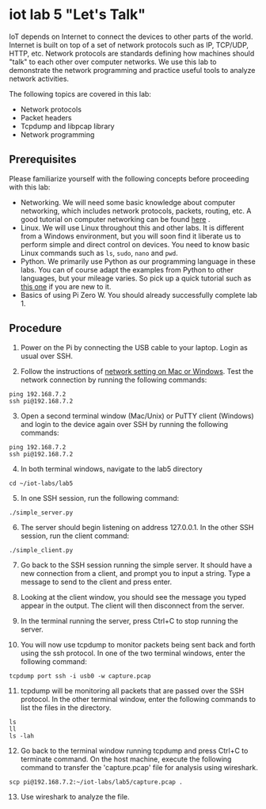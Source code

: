 # iot lab 5 "Let's Talk"

IoT depends on Internet to connect the devices to other parts of the world. Internet is built on top of a set of network protocols such as IP, TCP/UDP, HTTP, etc. Network protocols are standards defining how machines should "talk" to each other over computer networks. We use this lab to demonstrate the network programming and practice useful tools to analyze network activities.         

The following topics are covered in this lab:
* Network protocols
* Packet headers
* Tcpdump and libpcap library
* Network programming

## Prerequisites

Please familiarize yourself with the following concepts before proceeding with this lab:
* Networking. We will need some basic knowledge about computer networking, which includes network protocols, packets, routing, etc. A good tutorial on computer networking can be found [here](http://www.steves-internet-guide.com/basic-networking-course/) .
* Linux. We will use Linux throughout this and other labs. It is different from a Windows environment, but you will soon find it liberate us to perform simple and direct control on devices. You need to know basic Linux commands such as ```ls```, ```sudo```, ```nano``` and ```pwd```.
* Python. We primarily use Python as our programming language in these labs. You can of course adapt the examples from Python to other languages, but your mileage varies. So pick up a quick tutorial such as [this one](https://www.learnpython.org) if you are new to it.
* Basics of using Pi Zero W. You should already successfully complete lab 1.

## Procedure

1. Power on the Pi by connecting the USB cable to your laptop. Login as usual over SSH.

2. Follow the instructions of [network setting on Mac or Windows](https://learn.adafruit.com/turning-your-raspberry-pi-zero-into-a-usb-gadget/ethernet-gadget). Test the network connection by running the following commands: 
```
ping 192.168.7.2
ssh pi@192.168.7.2
```

3. Open a second terminal window (Mac/Unix) or PuTTY client (Windows) and login to the device again over SSH by running the following commands:
```
ping 192.168.7.2
ssh pi@192.168.7.2
```

4. In both terminal windows, navigate to the lab5 directory
```
cd ~/iot-labs/lab5
```

5. In one SSH session, run the following command:
```
./simple_server.py
```

6. The server should begin listening on address 127.0.0.1. In the other SSH session, run the client command:
```
./simple_client.py
```

7. Go back to the SSH session running the simple server. It should have a new connection from a client, and prompt you to input a string. Type a message to send to the client and press enter.

8. Looking at the client window, you should see the message you typed appear in the output. The client will then disconnect from the server.

9. In the terminal running the server, press Ctrl+C to stop running the server.

10. You will now use tcpdump to monitor packets being sent back and forth using the ssh protocol. In one of the two terminal windows, enter the following command:
```
tcpdump port ssh -i usb0 -w capture.pcap
```

11. tcpdump will be monitoring all packets that are passed over the SSH protocol. In the other terminal window, enter the following commands to list the files in the directory.
```
ls
ll
ls -lah
```

12. Go back to the terminal window running tcpdump and press Ctrl+C to terminate command. On the host machine, execute the following command to transfer the 'capture.pcap' file for analysis using wireshark.
```
scp pi@192.168.7.2:~/iot-labs/lab5/capture.pcap .
```

13. Use wireshark to analyze the file.
